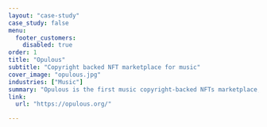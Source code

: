 ```yaml
---
layout: "case-study"
case_study: false
menu:
  footer_customers:
    disabled: true
order: 1
title: "Opulous"
subtitle: "Copyright backed NFT marketplace for music"
cover_image: "opulous.jpg"
industries: ["Music"]
summary: "Opulous is the first music copyright-backed NFTs marketplace, that changes how artists can access the funding they need."
link:
  url: "https://opulous.org/"

---
```

